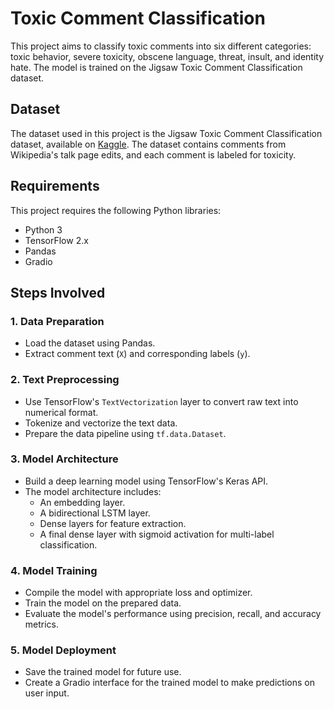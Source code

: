 # Toxic Comment Classification

This project aims to classify toxic comments into six different categories: toxic behavior, severe toxicity, obscene language, threat, insult, and identity hate. The model is trained on the Jigsaw Toxic Comment Classification dataset.

## Dataset
The dataset used in this project is the Jigsaw Toxic Comment Classification dataset, available on [Kaggle](https://www.kaggle.com/c/jigsaw-toxic-comment-classification-challenge/data). The dataset contains comments from Wikipedia's talk page edits, and each comment is labeled for toxicity.

## Requirements
This project requires the following Python libraries:
- Python 3
- TensorFlow 2.x
- Pandas
- Gradio


## Steps Involved

### 1. Data Preparation
- Load the dataset using Pandas.
- Extract comment text (`X`) and corresponding labels (`y`).

### 2. Text Preprocessing
- Use TensorFlow's `TextVectorization` layer to convert raw text into numerical format.
- Tokenize and vectorize the text data.
- Prepare the data pipeline using `tf.data.Dataset`.

### 3. Model Architecture
- Build a deep learning model using TensorFlow's Keras API.
- The model architecture includes:
  - An embedding layer.
  - A bidirectional LSTM layer.
  - Dense layers for feature extraction.
  - A final dense layer with sigmoid activation for multi-label classification.

### 4. Model Training
- Compile the model with appropriate loss and optimizer.
- Train the model on the prepared data.
- Evaluate the model's performance using precision, recall, and accuracy metrics.

### 5. Model Deployment
- Save the trained model for future use.
- Create a Gradio interface for the trained model to make predictions on user input.


